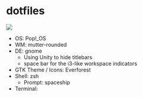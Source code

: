 # dotfiles

![](https://i.imgur.com/fe91q9V.png)

- OS: Pop!_OS
- WM: mutter-rounded
- DE: gnome
  - Using Unity to hide titlebars
  - space bar for the i3-like workspace indicators
- GTK Theme / Icons: Everforest
- Shell: zsh
  - Prompt: spaceship
- Terminal:
